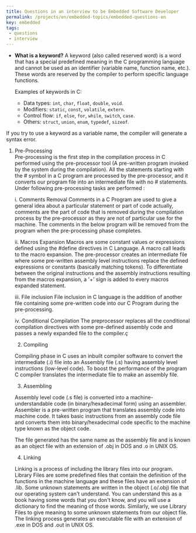 ```yaml
---
title: Questions in an interview to be Embedded Software Developer
permalink: /projects/en/embedded-topics/embedded-questions-en
key: embedded
tags: 
 - questions
 - interview 
---
```


- **What is a keyword?**
  A keyword (also called reserved word) is a word that has a special predefined meaning in the C programming language and cannot be used as an identifier (variable name, function name, etc.). These words are reserved by the compiler to perform specific language functions.

  Examples of keywords in C:
    - Data types: `int`, `char`, `float`, `double`, `void`.
    - Modifiers: `static`, `const`, `volatile`, `extern`.
    - Control flow: `if`, `else`, `for`, `while`, `switch`, `case`.
    - Others: `struct`, `union`, `enum`, `typedef`, `sizeof`.

If you try to use a keyword as a variable name, the compiler will generate a syntax error.

1. Pre-Processing    
    Pre-processing is the first step in the compilation process in C performed using the pre-processor tool (A pre-written program invoked by the system during the compilation). All the statements starting with the # symbol in a C program are processed by the pre-processor, and it converts our program file into an intermediate file with no # statements. Under following pre-processing tasks are performed :
    
    i. Comments Removal
    Comments in a C Program are used to give a general idea about a particular statement or part of code actually, comments are the part of code that is removed during the compilation process by the pre-processor as they are not of particular use for the machine. The comments in the below program will be removed from the program when the pre-processing phase completes.

    ii. Macros Expansion
    Macros are some constant values or expressions defined using the #define directives in C Language. A macro call leads to the macro expansion. The pre-processor creates an intermediate file where some pre-written assembly level instructions replace the defined expressions or constants (basically matching tokens). To differentiate between the original instructions and the assembly instructions resulting from the macros expansion, a '+' sign is added to every macros expanded statement.
    
    iii. File inclusion
    File inclusion in C language is the addition of another file containing some pre-written code into our C Program during the pre-processing.

    iv. Conditional Compilation
    The preprocessor replaces all the conditional compilation directives with some pre-defined assembly code and passes a newly expanded file to the compiler.ç

    2. Compiling

    Compiling phase in C uses an inbuilt compiler software to convert the intermediate (.i) file into an Assembly file (.s) having assembly level instructions (low-level code). To boost the performance of the program C compiler translates the intermediate file to make an assembly file.

    3. Assembling

    Assembly level code (.s file) is converted into a machine-understandable code (in binary/hexadecimal form) using an assembler. Assembler is a pre-written program that translates assembly code into machine code. It takes basic instructions from an assembly code file and converts them into binary/hexadecimal code specific to the machine type known as the object code.

    The file generated has the same name as the assembly file and is known as an object file with an extension of .obj in DOS and .o in UNIX OS.

    4. Linking
    
    Linking is a process of including the library files into our program. Library Files are some predefined files that contain the definition of the functions in the machine language and these files have an extension of .lib. Some unknown statements are written in the object (.o/.obj) file that our operating system can't understand. You can understand this as a book having some words that you don't know, and you will use a dictionary to find the meaning of those words. Similarly, we use Library Files to give meaning to some unknown statements from our object file. The linking process generates an executable file with an extension of .exe in DOS and .out in UNIX OS.


